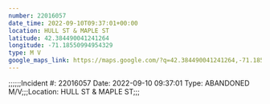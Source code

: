 ```yaml
---
number: 22016057
date_time: 2022-09-10T09:37:01+00:00
location: HULL ST & MAPLE ST
latitude: 42.384490041241264
longitude: -71.18550994954329
type: M V
google_maps_link: https://maps.google.com/?q=42.384490041241264,-71.18550994954329
---
```


;;;;;;Incident #: 22016057  Date: 2022-09-10 09:37:01   Type: ABANDONED M/V;;;Location: HULL ST & MAPLE ST;;;
